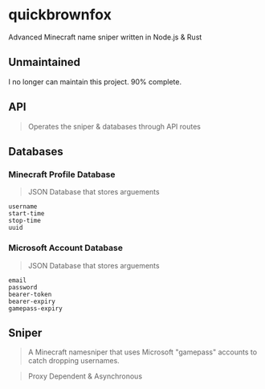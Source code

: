 # quickbrownfox
Advanced Minecraft name sniper written in Node.js & Rust

## Unmaintained
I no longer can maintain this project. 90% complete.

## API
> Operates the sniper & databases through API routes

## Databases

### Minecraft Profile Database
> JSON Database that stores arguements

    username
    start-time
    stop-time
    uuid

### Microsoft Account Database
> JSON Database that stores arguements

    email
    password
    bearer-token
    bearer-expiry
    gamepass-expiry

## Sniper
>A Minecraft namesniper that uses Microsoft "gamepass" accounts to catch dropping usernames.

>Proxy Dependent & Asynchronous
